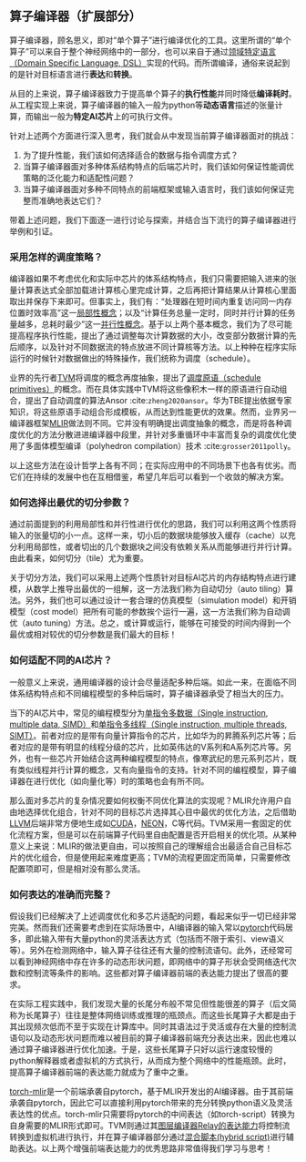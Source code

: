 ## 算子编译器（扩展部分）

算子编译器，顾名思义，即对“单个算子”进行编译优化的工具。这里所谓的“单个算子”可以来自于整个神经网络中的一部分，也可以来自于通过[领域特定语言（Domain Specific Language, DSL）](https://en.wikipedia.org/wiki/Domain-specific_language)实现的代码。而所谓编译，通俗来说起到的是针对目标语言进行**表达**和**转换**。

从目的上来说，算子编译器致力于提高单个算子的**执行性能**并同时降低**编译耗时**。从工程实现上来说，算子编译器的输入一般为python等**动态语言**描述的张量计算，而输出一般为**特定AI芯片**上的可执行文件。

针对上述两个方面进行深入思考，我们就会从中发现当前算子编译器面对的挑战：

1. 为了提升性能，我们该如何选择适合的数据与指令调度方式？
2. 当算子编译器面对多种体系结构特点的后端芯片时，我们该如何保证性能调优策略的泛化能力和适配性问题？
3. 当算子编译器面对多种不同特点的前端框架或输入语言时，我们该如何保证完整而准确地表达它们？

带着上述问题，我们下面逐一进行讨论与探索，并结合当下流行的算子编译器进行举例和引证。

### 采用怎样的调度策略？

编译器如果不考虑优化和实际中芯片的体系结构特点，我们只需要把输入进来的张量计算表达式全部加载进计算核心里完成计算，之后再把计算结果从计算核心里面取出并保存下来即可。但事实上，我们有：“处理器在短时间内重复访问同一内存位置时效率高”这一[局部性概念](https://en.wikipedia.org/wiki/Locality_of_reference)；以及“计算任务总量一定时，同时并行计算的任务量越多，总耗时最少”这一[并行性概念](https://en.wikipedia.org/wiki/Parallel_computing)。基于以上两个基本概念，我们为了尽可能提高程序执行性能，提出了通过调整每次计算数据的大小，改变部分数据计算的先后顺序，以及针对不同数据流的特点放进不同计算核等方法。以上种种在程序实际运行的时候针对数据做出的特殊操作，我们统称为调度（schedule）。

业界的先行者[TVM](https://github.com/apache/tvm)将调度的概念再度抽象，提出了[调度原语（schedule primitives）](https://tvm.apache.org/docs/how_to/work_with_schedules/schedule_primitives.html?highlight=schedule%20primitives)的概念。而在具体实践中TVM将这些像积木一样的原语进行自动组合，提出了自动调度的算法Ansor :cite:`zheng2020ansor`。华为TBE提出依据专家知识，将这些原语手动组合形成模板，从而达到性能更优的效果。然而，业界另一编译器框架[MLIR](https://mlir.llvm.org/)做法则不同。它并没有明确提出调度抽象的概念，而是将各种调度优化的方法分散进进编译器中段里，并针对多重循环中丰富而复杂的调度优化使用了多面体模型编译（polyhedron compilation）技术 :cite:`grosser2011polly`。

以上这些方法在设计哲学上各有不同；在实际应用中的不同场景下也各有优劣。而它们在持续的发展中也在互相借鉴，希望几年后可以看到一个收敛的解决方案。

### 如何选择出最优的切分参数？

通过前面提到的利用局部性和并行性进行优化的思路，我们可以利用这两个性质将输入的张量切的小一点。这样一来，切小后的数据块能够放入缓存（cache）以充分利用局部性，或者切出的几个数据块之间没有依赖关系从而能够进行并行计算。由此看来，如何切分（tile）尤为重要。

关于切分方法，我们可以采用上述两个性质针对目标AI芯片的内存结构特点进行建模，从数学上推导出最优的一组解，这一方法我们称为自动切分（auto tiling）算法。另外，我们也可以通过设计一套合理的仿真模型（simulation model）和开销模型（cost model）把所有可能的参数挨个运行一遍，这一方法我们称为自动调优（auto tuning）方法。总之，或计算或运行，能够在可接受的时间内得到一个最优或相对较优的切分参数是我们最大的目标！

### 如何适配不同的AI芯片？

一般意义上来说，通用编译器的设计会尽量适配多种后端。如此一来，在面临不同体系结构特点和不同编程模型的多种后端时，算子编译器承受了相当大的压力。

当下的AI芯片中，常见的编程模型分为[单指令多数据（Single instruction, multiple data, SIMD）](https://en.wikipedia.org/wiki/Single_instruction,_multiple_data)和[单指令多线程（Single instruction, multiple threads, SIMT）](https://en.wikipedia.org/wiki/Single_instruction,_multiple_threads)。前者对应的是带有向量计算指令的芯片，比如华为的昇腾系列芯片等；后者对应的是带有明显的线程分级的芯片，比如英伟达的V系列和A系列芯片等。另外，也有一些芯片开始结合这两种编程模型的特点，像寒武纪的思元系列芯片，既有类似线程并行计算的概念，又有向量指令的支持。针对不同的编程模型，算子编译器在进行优化（如向量化等）时的策略也会有所不同。

那么面对多芯片的复杂情况要如何权衡不同优化算法的实现呢？MLIR允许用户自由地选择优化组合，针对不同的目标芯片选择其心目中最优的优化方法，之后借助[LLVM](https://github.com/llvm/llvm-project)后端非常方便地生成如[CUDA](https://en.wikipedia.org/wiki/CUDA)，[NEON](https://en.wikipedia.org/wiki/ARM_architecture_family#Advanced_SIMD_(Neon))，C等代码。TVM采用一套固定的优化流程方案，但是可以在前端算子代码里自由配置是否开启相关的优化项。从某种意义上来说：MLIR的做法更自由，可以按照自己的理解组合出最适合自己目标芯片的优化组合，但是使用起来难度更高；TVM的流程更固定而简单，只需要修改配置项即可，但是相对没有那么灵活。

### 如何表达的准确而完整？

假设我们已经解决了上述调度优化和多芯片适配的问题，看起来似乎一切已经非常完美。然而我们还需要考虑到在实际场景中，AI编译器的输入常以[pytorch](https://github.com/pytorch/pytorch)代码居多，即此输入带有大量python的灵活表达方式（包括而不限于索引、view语义等）。另外在检测网络中，输入算子往往还有大量的控制流语句。此外，还经常可以看到神经网络中存在许多的动态形状问题，即网络中的算子形状会受网络迭代次数和控制流等条件的影响。这些都对算子编译器前端的表达能力提出了很高的要求。

在实际工程实践中，我们发现大量的长尾分布般不常见但性能很差的算子（后文简称为长尾算子）往往是整体网络训练或推理的瓶颈点。而这些长尾算子大都是由于其出现频次低而不至于实现在计算库中。同时其语法过于灵活或存在大量的控制流语句以及动态形状问题而难以被目前的算子编译器前端充分表达出来，因此也难以通过算子编译器进行优化加速。于是，这些长尾算子只好以运行速度较慢的python解释器或者虚拟机的方式执行，从而成为整个网络中的性能瓶颈。此时，提高算子编译器前端的表达能力就成为了重中之重。

[torch-mlir](https://github.com/llvm/torch-mlir)是一个前端承袭自pytorch，基于MLIR开发出的AI编译器。由于其前端承袭自pytorch，因此它可以直接利用pytorch带来的充分转换python语义及灵活表达性的优点。torch-mlir只需要将pytorch的中间表达（如torch-script）转换为自身需要的MLIR形式即可。TVM则通过其[图层编译器Relay的表达能力](https://tvm.apache.org/docs/reference/langref/relay_expr.html)将控制流转换到虚拟机进行执行，并在算子编译器部分通过[混合脚本(hybrid script)](https://tvm.apache.org/docs/reference/langref/hybrid_script.html)进行辅助表达。以上两个增强前端表达能力的优秀思路非常值得我们学习与思考！